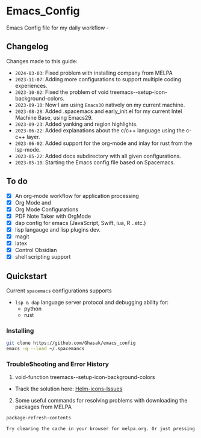 # Emacs_Config

Emacs Config file for my daily workflow -

## Changelog

Changes made to this guide:

- `2024-03-03`: Fixed problem with installing company from MELPA
- `2023-11-07`: Adding more configurations to support multiple coding experiences.
- `2023-10-02`: Fixed the problem of void treemacs--setup-icon-background-colors.
- `2023-09-10`: Now I am using `Emacs30` natively on my current machine.
- `2023-08-28`: Added .spacemacs and early_init.el for my current Intel Machine Base, using Emacs29.
- `2023-09-23`: Added yanking and region highlights.
- `2023-06-22`: Added explanations about the c/c++ language using the c-c++ layer.
- `2023-06-02`: Added support for the org-mode and inlay for rust from the lsp-mode.
- `2023-05-22`: Added docs subdirectory with all given configurations.
- `2023-05-10`: Starting the Emacs config file based on Spacemacs.

## To do

- [x] An org-mode workflow for application processing
- [x] Org Mode and
- [x] Org Mode Configurations
- [x] PDF Note Taker with OrgMode
- [x] dap config for emacs (JavaScript, Swift, lua, R ..etc.)
- [x] lisp langauge and lisp plugins dev.
- [x] magit
- [x] latex
- [x] Control Obsidian
- [x] shell scripting support

## Quickstart

Current `spacemacs` configurations supports

- `lsp & dap` language server protocol and debugging ability for:
  - python
  - rust

### Installing

```sh
git clone https://github.com/Ghasak/emacs_config
emacs -q --load ~/.spacemancs
```

### TroubleShooting and Error History

1. void-function treemacs--setup-icon-background-colors

- Track the solution here: [Helm-icons-Issues](https://github.com/yyoncho/helm-icons/issues/23)

2. Some useful commands for resolving problems with downloading the packages from MELPA

```sh
package-refresh-contents
```

```sh
Try clearing the cache in your browser for melpa.org. Or just pressing Ctrl-F5.
```

